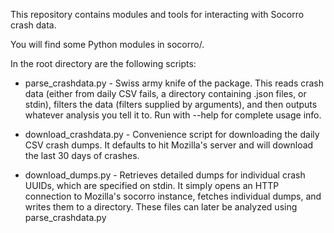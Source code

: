 This repository contains modules and tools for interacting with Socorro crash
data.

You will find some Python modules in socorro/.

In the root directory are the following scripts:

* parse_crashdata.py - Swiss army knife of the package. This reads crash data
  (either from daily CSV fails, a directory containing .json files, or stdin),
  filters the data (filters supplied by arguments), and then outputs whatever
  analysis you tell it to. Run with --help for complete usage info.

* download_crashdata.py - Convenience script for downloading the daily CSV
  crash dumps. It defaults to hit Mozilla's server and will download the
  last 30 days of crashes.

* download_dumps.py - Retrieves detailed dumps for individual crash UUIDs,
  which are specified on stdin. It simply opens an HTTP connection to
  Mozilla's socorro instance, fetches individual dumps, and writes them to
  a directory. These files can later be analyzed using parse_crashdata.py

